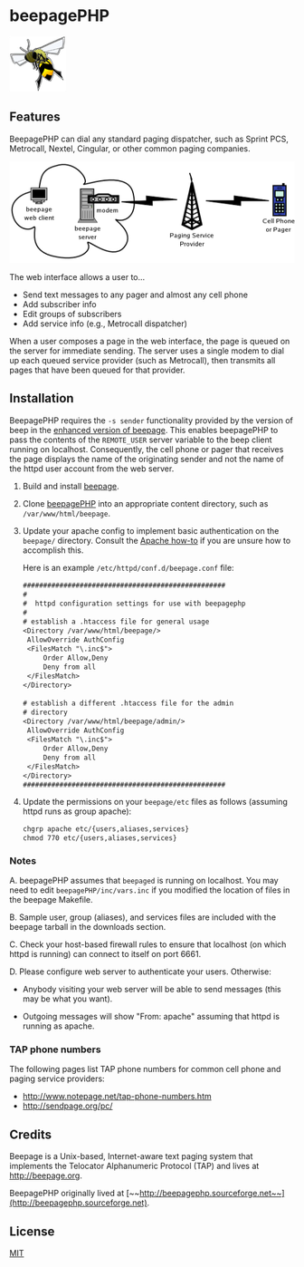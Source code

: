 beepagePHP
==========

<img src="beepage.gif" border="0">

## Features

BeepagePHP can dial any standard paging dispatcher,
such as Sprint PCS, Metrocall, Nextel, Cingular, or
other common paging companies.

<img src="how-it-works.png" border="0">

The web interface allows a user to...

* Send text messages to any pager and almost any cell phone
* Add subscriber info
* Edit groups of subscribers
* Add service info (e.g., Metrocall dispatcher)

When a user composes a page in the web interface, the page
is queued on the server for immediate sending. The server uses a single
modem to dial up each queued service provider (such as Metrocall), then
transmits all pages that have been queued for that provider.


## Installation 

BeepagePHP requires the `-s sender` functionality 
provided by the version of beep in the
[enhanced version of beepage](https://github.com/jumanjiman/beepage/tree/sender).
This enables beepagePHP to pass the contents of the `REMOTE_USER`
server variable to the beep client running on localhost. 
Consequently, the cell phone or pager that receives the page displays the name
of the originating sender and not the name of the httpd user account from the 
web server.

1. Build and install [beepage](https://github.com/jumanjiman/beepage/tree/sender).

2. Clone [beepagePHP](https://github.com/jumanjiman/beepagePHP) into an
   appropriate content directory, such as `/var/www/html/beepage`.

3. Update your apache config to implement basic authentication 
   on the `beepage/` directory. Consult the
   [Apache how-to](http://httpd.apache.org/docs-2.0/howto/auth.html)
   if you are unsure how to accomplish this.

   Here is an example `/etc/httpd/conf.d/beepage.conf` file:

   ```
   ##################################################
   #
   #  httpd configuration settings for use with beepagephp
   #
   # establish a .htaccess file for general usage
   <Directory /var/www/html/beepage/>
   	AllowOverride AuthConfig
	<FilesMatch "\.inc$">
	    Order Allow,Deny
	    Deny from all
	</FilesMatch>
   </Directory>
   
   # establish a different .htaccess file for the admin
   # directory
   <Directory /var/www/html/beepage/admin/>
   	AllowOverride AuthConfig
	<FilesMatch "\.inc$">
	    Order Allow,Deny
	    Deny from all
	</FilesMatch>
   </Directory>
   ##################################################
   ```

4. Update the permissions on your `beepage/etc`
   files as follows (assuming httpd runs as group apache):

   ```
   chgrp apache etc/{users,aliases,services}
   chmod 770 etc/{users,aliases,services}
   ```

### Notes

A. beepagePHP assumes that `beepaged` is running on localhost.
   You may need to edit `beepagePHP/inc/vars.inc` if 
   you modified the location of files in the beepage Makefile.

B. Sample user, group (aliases), and services files are 
   included with the beepage tarball in the downloads section.

C. Check your host-based firewall rules to ensure that localhost
   (on which httpd is running) can connect to itself on port 6661.

D. Please configure web server to authenticate your users.
   Otherwise:

   * Anybody visiting your web server will be able to send messages
     (this may be what you want).

   * Outgoing messages will show "From: apache" assuming that
     httpd is running as apache.

### TAP phone numbers

The following pages list TAP phone numbers for common 
cell phone and paging service providers:

* http://www.notepage.net/tap-phone-numbers.htm
* http://sendpage.org/pc/


## Credits

Beepage is a Unix-based, Internet-aware text paging system that implements the Telocator
Alphanumeric Protocol (TAP) and lives at <a href="http://beepage.org">http://beepage.org</a>.

BeepagePHP originally lived at
[~~http://beepagephp.sourceforge.net~~](http://beepagephp.sourceforge.net).


## License

[MIT](http://git.io/htwGXw)
